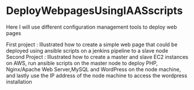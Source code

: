 # DeployWebpagesUsingIAASscripts

Here I will use different configuration management tools to deploy web pages

First project : Illustrated how to create a simple web page that could be deployed using ansible scripts on a jenkins pipeline to a slave node  
Second Project : Illustrated how to create a master and slave EC2 instances on AWS, run ansible scripts on the master node to deploy PHP,
Nginx/Apache Web Server,MySQL and WordPress on the node machine, and lastly use the IP address of the node machine to access the wordpress installation

  
